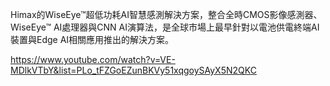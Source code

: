 Himax的WiseEye™超低功耗AI智慧感測解決方案，整合全時CMOS影像感測器、WiseEye™ AI處理器與CNN AI演算法，是全球市場上最早針對以電池供電終端AI裝置與Edge AI相關應用推出的解決方案。

https://www.youtube.com/watch?v=VE-MDlkVTbY&list=PLo_tFZGoEZunBKVy51xqgoySAyX5N2QKC

